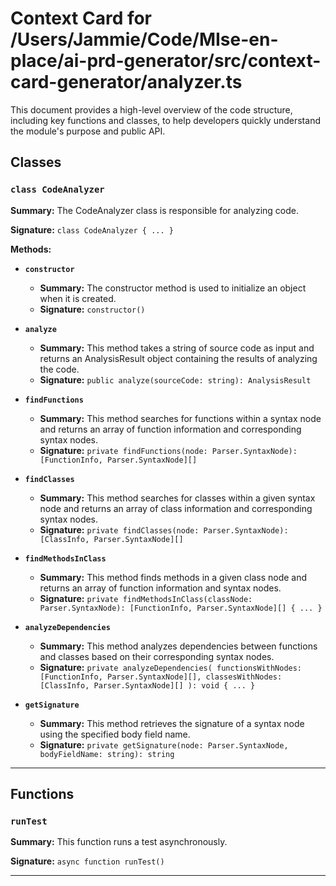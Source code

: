 # Context Card for /Users/Jammie/Code/MIse-en-place/ai-prd-generator/src/context-card-generator/analyzer.ts

This document provides a high-level overview of the code structure, including key functions and classes, to help developers quickly understand the module's purpose and public API.

## Classes

### `class CodeAnalyzer`

**Summary:** The CodeAnalyzer class is responsible for analyzing code.

**Signature:** `class CodeAnalyzer { ... }`

**Methods:**

- **`constructor`**
  - **Summary:** The constructor method is used to initialize an object when it is created.
  - **Signature:** `constructor()`

- **`analyze`**
  - **Summary:** This method takes a string of source code as input and returns an AnalysisResult object containing the results of analyzing the code.
  - **Signature:** `public analyze(sourceCode: string): AnalysisResult`

- **`findFunctions`**
  - **Summary:** This method searches for functions within a syntax node and returns an array of function information and corresponding syntax nodes.
  - **Signature:** `private findFunctions(node: Parser.SyntaxNode): [FunctionInfo, Parser.SyntaxNode][]`

- **`findClasses`**
  - **Summary:** This method searches for classes within a given syntax node and returns an array of class information and corresponding syntax nodes.
  - **Signature:** `private findClasses(node: Parser.SyntaxNode): [ClassInfo, Parser.SyntaxNode][]`

- **`findMethodsInClass`**
  - **Summary:** This method finds methods in a given class node and returns an array of function information and syntax nodes.
  - **Signature:** `private findMethodsInClass(classNode: Parser.SyntaxNode): [FunctionInfo, Parser.SyntaxNode][] { ... }`

- **`analyzeDependencies`**
  - **Summary:** This method analyzes dependencies between functions and classes based on their corresponding syntax nodes.
  - **Signature:** `private analyzeDependencies(
    functionsWithNodes: [FunctionInfo, Parser.SyntaxNode][],
    classesWithNodes: [ClassInfo, Parser.SyntaxNode][]
  ): void { ... }`

- **`getSignature`**
  - **Summary:** This method retrieves the signature of a syntax node using the specified body field name.
  - **Signature:** `private getSignature(node: Parser.SyntaxNode, bodyFieldName: string): string`

---

## Functions

### `runTest`

**Summary:** This function runs a test asynchronously.

**Signature:** `async function runTest()`

---
